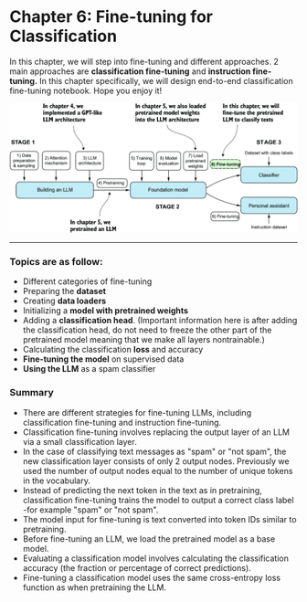 # Chapter 6: Fine-tuning for Classification
In this chapter, we will step into fine-tuning and different approaches.
2 main approaches are **classification fine-tuning** and **instruction fine-tuning.**
In this chapter specifically, we will design end-to-end classification fine-tuning notebook. Hope you enjoy it!

![](images/6-1.png)

---
### Topics are as follow:
- Different categories of fine-tuning
- Preparing the **dataset**
- Creating **data loaders**
- Initializing a **model with pretrained weights**
- Adding a **classification head**. (Important information here is after adding the classification head, do not need to freeze the other part of the pretrained model meaning that we make all layers nontrainable.)
- Calculating the classification **loss** and accuracy
- **Fine-tuning the model** on supervised data
- **Using the LLM** as a spam classifier

### Summary
- There are different strategies for fine-tuning LLMs, including classification fine-tuning and instruction fine-tuning.
- Classification fine-tuning involves replacing the output layer of an LLM via a small classification layer.
- In the case of classifying text messages as "spam" or "not spam", the new classification layer consists of only 2 output nodes. Previously we used the number of output nodes equal to the number of unique tokens in the vocabulary.
- Instead of predicting the next token in the text as in pretraining, classification fine-tuning trains the model to output a correct class label -for example "spam" or "not spam".
- The model input for fine-tuning is text converted into token IDs similar to pretraining.
- Before fine-tuning an LLM, we load the pretrained model as a base model.
- Evaluating a classification model involves calculating the classification accuracy (the fraction or percentage of correct predictions).
- Fine-tuning a classification model uses the same cross-entropy loss function as when pretraining the LLM.